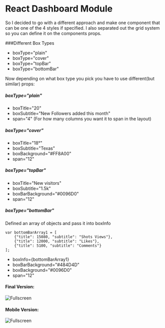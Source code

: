 # React Dashboard Module

So I decided to go with a different approach and make one component that can be one of the 4 styles if specified. I also separated out the grid system so you can define it on the components props.

###Different Box Types

- boxType="plain"
- boxType="cover"
- boxType="topBar"
- boxType="bottomBar"

Now depending on what box type you pick you have to use different(but similar) props:

##### boxType="plain"
- boxTitle="20"
- boxSubtitle="New Followers added this month"
- span="4" (For how many columns you want it to span in the layout)

##### boxType="cover"
- boxTitle="18&deg;"
- boxSubtitle="Texas"
- boxBackground="#FF8A00"
- span="12"

##### boxType="topBar"
- boxTitle="New visitors"
- boxSubtitle="1.5k"
- boxBarBackground="#0096D0"
- span="12"

##### boxType="bottomBar"
Defined an array of objects and pass it into boxInfo
```
var bottomBarArray1 = [
    {"title": 15080, "subtitle": "Shots Views"},
    {"title": 12000, "subtitle": "Likes"},
    {"title": 5100, "subtitle": "Comments"}
];
```
- boxInfo={bottomBarArray1}
- boxBarBackground="#484D4D"
- boxBackground="#0096D0"
- span="12"


#### Final Version:
![Fullscreen](http://i.imgur.com/ArivrMq.png?1)

#### Mobile Version:
![Fullscreen](http://i.imgur.com/0nkpKM0.png?1)
